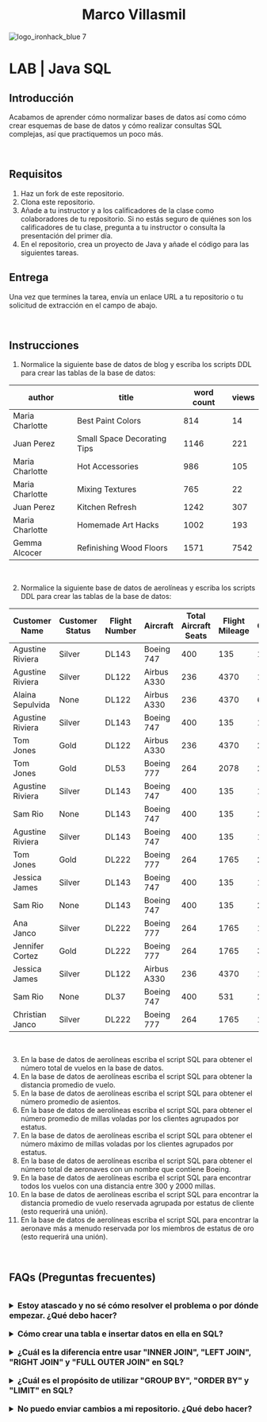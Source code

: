
<h1 align="center">Marco Villasmil</h1

<hr style="border:5px solid gray">


![logo_ironhack_blue 7](https://user-images.githubusercontent.com/23629340/40541063-a07a0a8a-601a-11e8-91b5-2f13e4e6b441.png)

# LAB | Java SQL

## Introducción

Acabamos de aprender cómo normalizar bases de datos así como cómo crear esquemas de base de datos y cómo realizar consultas SQL complejas, así que practiquemos un poco más.

<br>

## Requisitos

1. Haz un fork de este repositorio.
2. Clona este repositorio.
3. Añade a tu instructor y a los calificadores de la clase como colaboradores de tu repositorio. Si no estás seguro de quiénes son los calificadores de tu clase, pregunta a tu instructor o consulta la presentación del primer día.
4. En el repositorio, crea un proyecto de Java y añade el código para las siguientes tareas.

## Entrega

Una vez que termines la tarea, envía un enlace URL a tu repositorio o tu solicitud de extracción en el campo de abajo.

<br>

## Instrucciones

1. Normalice la siguiente base de datos de blog y escriba los scripts DDL para crear las tablas de la base de datos:

| author          | title                       | word count | views |  
| --------------- | --------------------------- | ---------- | ----- |  
| Maria Charlotte | Best Paint Colors           | 814        | 14    |  
| Juan Perez      | Small Space Decorating Tips | 1146       | 221   |  
| Maria Charlotte | Hot Accessories             | 986        | 105   |  
| Maria Charlotte | Mixing Textures             | 765        | 22    |  
| Juan Perez      | Kitchen Refresh             | 1242       | 307   |  
| Maria Charlotte | Homemade Art Hacks          | 1002       | 193   |  
| Gemma Alcocer   | Refinishing Wood Floors     | 1571       | 7542  |  

<br>  

2. Normalice la siguiente base de datos de aerolíneas y escriba los scripts DDL para crear las tablas de la base de datos:

| Customer Name    | Customer Status | Flight Number | Aircraft    | Total Aircraft Seats | Flight Mileage | Total Customer Mileage |  
| ---------------- | --------------- | ------------- | ----------- | -------------------- | -------------- | ---------------------- |  
| Agustine Riviera | Silver          | DL143         | Boeing 747  | 400                  | 135            | 115235                 |  
| Agustine Riviera | Silver          | DL122         | Airbus A330 | 236                  | 4370           | 115235                 |  
| Alaina Sepulvida | None            | DL122         | Airbus A330 | 236                  | 4370           | 6008                   |  
| Agustine Riviera | Silver          | DL143         | Boeing 747  | 400                  | 135            | 115235                 |  
| Tom Jones        | Gold            | DL122         | Airbus A330 | 236                  | 4370           | 205767                 |  
| Tom Jones        | Gold            | DL53          | Boeing 777  | 264                  | 2078           | 205767                 |  
| Agustine Riviera | Silver          | DL143         | Boeing 747  | 400                  | 135            | 115235                 |  
| Sam Rio          | None            | DL143         | Boeing 747  | 400                  | 135            | 2653                   |  
| Agustine Riviera | Silver          | DL143         | Boeing 747  | 400                  | 135            | 115235                 |  
| Tom Jones        | Gold            | DL222         | Boeing 777  | 264                  | 1765           | 205767                 |  
| Jessica James    | Silver          | DL143         | Boeing 747  | 400                  | 135            | 127656                 |  
| Sam Rio          | None            | DL143         | Boeing 747  | 400                  | 135            | 2653                   |  
| Ana Janco        | Silver          | DL222         | Boeing 777  | 264                  | 1765           | 136773                 |  
| Jennifer Cortez  | Gold            | DL222         | Boeing 777  | 264                  | 1765           | 300582                 |  
| Jessica James    | Silver          | DL122         | Airbus A330 | 236                  | 4370           | 127656                 |  
| Sam Rio          | None            | DL37          | Boeing 747  | 400                  | 531            | 2653                   |  
| Christian Janco  | Silver          | DL222         | Boeing 777  | 264                  | 1765           | 14642                  |  

<br>  

3. En la base de datos de aerolíneas escriba el script SQL para obtener el número total de vuelos en la base de datos.
4. En la base de datos de aerolíneas escriba el script SQL para obtener la distancia promedio de vuelo.
5. En la base de datos de aerolíneas escriba el script SQL para obtener el número promedio de asientos.
6. En la base de datos de aerolíneas escriba el script SQL para obtener el número promedio de millas voladas por los clientes agrupados por estatus.
7. En la base de datos de aerolíneas escriba el script SQL para obtener el número máximo de millas voladas por los clientes agrupados por estatus.
8. En la base de datos de aerolíneas escriba el script SQL para obtener el número total de aeronaves con un nombre que contiene Boeing.
9. En la base de datos de aerolíneas escriba el script SQL para encontrar todos los vuelos con una distancia entre 300 y 2000 millas.
10. En la base de datos de aerolíneas escriba el script SQL para encontrar la distancia promedio de vuelo reservada agrupada por estatus de cliente (esto requerirá una unión).
11. En la base de datos de aerolíneas escriba el script SQL para encontrar la aeronave más a menudo reservada por los miembros de estatus de oro (esto requerirá una unión).

<br>  

## FAQs (Preguntas frecuentes)

<br>

<details>  
  <summary style="font-size: 16px; cursor: pointer; outline: none; font-weight: bold;">Estoy atascado y no sé cómo resolver el problema o por dónde empezar. ¿Qué debo hacer?</summary>  

 <br> <!-- ✅ -->  

  Si estás atascado en tu código y no sabes cómo resolver el problema o por dónde empezar, debes dar un paso atrás y tratar de formular una pregunta clara y directa sobre el problema específico que enfrentas. El proceso que seguirás al tratar de definir esta pregunta te ayudará a limitar el problema y a encontrar soluciones potenciales.

  Por ejemplo, ¿estás enfrentando un problema porque no entiendes el concepto o estás recibiendo un mensaje de error que no sabes cómo arreglar? Por lo general, es útil intentar formular el problema de la manera más clara posible, incluyendo cualquier mensaje de error que estés recibiendo. Esto puede ayudarte a comunicar el problema a otras personas y, potencialmente, a obtener ayuda de tus compañeros o recursos en línea.

  Una vez que tengas una comprensión clara del problema, deberías poder comenzar a trabajar hacia la solución.

</details>  

<br>

<details>  
  <summary style="font-size: 16px; cursor: pointer; outline: none; font-weight: bold;">Cómo crear una tabla e insertar datos en ella en SQL?</summary>  

 <br> <!-- ✅ -->  

Crear una tabla e insertar datos en ella son las dos tareas más básicas que realizarás en SQL. Aquí hay una guía para hacerlo:

1. Crear una tabla

Para crear una tabla, debes usar la declaración CREATE TABLE. Aquí hay un ejemplo de cómo puedes crear una tabla llamada "empleados":

  ```sql
  CREATE TABLE employees (
    id INT NOT NULL PRIMARY KEY AUTO_INCREMENT,
    name VARCHAR(50) NOT NULL,
    age INT NOT NULL,
    salary DECIMAL(10, 2) NOT NULL
  );
  ```

2. Insertar datos en una tabla

Una vez que has creado una tabla, puedes insertar datos en ella. Para insertar datos, usas la declaración INSERT INTO. Aquí hay un ejemplo de cómo puedes insertar datos en la tabla "empleados":

  ```sql
  INSERT INTO employees (name, age, salary)
  VALUES ('John Doe', 32, 50000),
        ('Jane Doe', 28, 45000),
        ('Jim Smith', 40, 55000);
  ```

El código anterior inserta tres filas en la tabla "empleados". Puedes insertar tantas filas como quieras, solo separa cada fila con una coma.

</details>  

<br>

<details>  
  <summary style="font-size: 16px; cursor: pointer; outline: none; font-weight: bold;">¿Cuál es la diferencia entre usar "INNER JOIN", "LEFT JOIN", "RIGHT JOIN" y "FULL OUTER JOIN" en SQL?</summary>  

 <br> <!-- ✅ -->  

Un `INNER JOIN` solo devuelve las filas que tienen valores coincidentes en ambas tablas. Solo devuelve los valores comunes.

Un `LEFT JOIN` devuelve todas las filas de la tabla izquierda y los valores coincidentes de la tabla derecha. Si no hay coincidencia, devuelve valores NULL.

Un `RIGHT JOIN` devuelve todas las filas de la tabla derecha y los valores coincidentes de la tabla izquierda. Si no hay coincidencia, devuelve valores NULL.

Un `FULL OUTER JOIN` devuelve todas las filas de ambas tablas, incluyendo valores coincidentes y no coincidentes. Si no hay coincidencia, devuelve valores NULL.

Fragmentos de código:

INNER JOIN:

  ```sql
  SELECT *
  FROM table1
  INNER JOIN table2
  ON table1.column = table2.column;
  ```

LEFT JOIN:  
  
  ```sql
  SELECT *
  FROM table1
  LEFT JOIN table2
  ON table1.column = table2.column;
  ``` 

RIGHT JOIN:  
  
  ```sql
  SELECT *
  FROM table1
  RIGHT JOIN table2
  ON table1.column = table2.column;
  ```

FULL OUTER JOIN:  
  
  ```sql
  SELECT *
  FROM table1
  FULL OUTER JOIN table2
  ON table1.column = table2.column;
  ```
  
</details>  

<br>
  
<details>  
  <summary style="font-size: 16px; cursor: pointer; outline: none; font-weight: bold;">¿Cuál es el propósito de utilizar "GROUP BY", "ORDER BY" y "LIMIT" en SQL?</summary>  
  
 <br> <!-- ✅ -->  
  
 1. `GROUP BY` en SQL se utiliza para agrupar filas que tengan los mismos valores en las columnas especificadas. Esto es útil cuando quieres realizar funciones de agregación (como SUM, AVG, MIN, MAX) en cada grupo, en lugar de en el conjunto de resultados completo. Por ejemplo, si tienes una tabla de transacciones de ventas y quieres ver las ventas totales de cada vendedor, utilizarías el siguiente código SQL:  
  
   ```sql
   SELECT salesperson, SUM(sales)
   FROM sales_table
   GROUP BY salesperson;
   ```

 2. `ORDER BY` en SQL se utiliza para ordenar el conjunto de resultados en orden ascendente o descendente basado en una o más columnas. Por ejemplo, si tienes una tabla de clientes y quieres ver la lista ordenada por apellido, utilizarías el siguiente código SQL:  
  
   ```sql
   SELECT *
   FROM customers
   ORDER BY last_name;
   ```

 3. `LIMIT` en SQL se utiliza para especificar el número máximo de filas que se devolverán en el conjunto de resultados. Por ejemplo, si solo quieres ver los primeros 10 clientes en la lista, utilizarías el siguiente código SQL:  
  
   ```sql
   SELECT *
   FROM customers
   LIMIT 10;
   ```

  Al combinar estos comandos, puedes producir consultas sofisticadas que pueden satisfacer una amplia gama de necesidades.  
  
</details>  
  
  <br> 

<details>
  <summary style="font-size: 16px; cursor: pointer; outline: none; font-weight: bold;">No puedo enviar cambios a mi repositorio. ¿Qué debo hacer?</summary>

  <!-- ✅ -->

  Si no puedes enviar cambios a tu repositorio, aquí hay algunos pasos que puedes seguir:

  1. Verifica tu conexión a internet: Asegúrate de que tu conexión a internet sea estable y funcione.
  2. Verifica la URL de tu repositorio: Asegúrate de estar usando la URL correcta de tu repositorio para enviar tus cambios.
  3. Revisa tus credenciales de Git: Asegúrate de que tus credenciales de Git estén actualizadas y correctas. Puedes revisar tus credenciales usando el siguiente comando:

  ```bash
  git config --list
  ```

  4. Actualiza tu repositorio local: Antes de enviar cambios, asegúrate de que tu repositorio local esté actualizado con el repositorio remoto. Puedes actualizar tu repositorio local usando el siguiente comando:

  ```bash
  git fetch origin
  ```

  5. Revisa posibles conflictos: Si hay conflictos entre tu repositorio local y el repositorio remoto, resuélvelos antes de enviar cambios.
  6. Envía cambios: Una vez que hayas resuelto los conflictos y actualizado tu repositorio local, puedes intentar enviar cambios nuevamente usando el siguiente comando:

  ```bash
  git push origin <branch_name>
  ```

</details>
